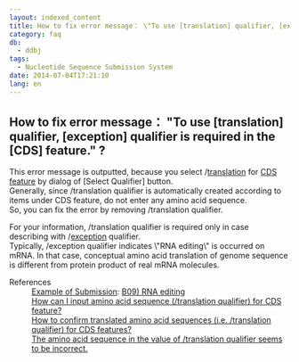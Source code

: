 ```yaml
---
layout: indexed_content
title: How to fix error message： \"To use [translation] qualifier, [exception] qualifier is required in the [CDS] feature.\" ?
category: faq
db:
  - ddbj
tags: 
  - Nucleotide Sequence Submission System
date: 2014-07-04T17:21:10
lang: en
---
```


## How to fix error message： \"To use [translation] qualifier, [exception] qualifier is required in the [CDS] feature.\" ?

<p>This error message is outputted, because you select /<a href=\"/ddbj/qualifiers-e.html#translation\">translation</a> for <a href=\"/ddbj/cds-e.html#translation\">CDS feature</a> by dialog of [Select Qualifier] button. <br>Generally, since /translation qualifier is automatically created according to items under CDS feature, do not enter any amino acid sequence. <br>So, you can fix the error by removing /translation qualifier. </p><p>For your information, /translation qualifier is required only in case describing with /<a href=\"/ddbj/qualifiers-e.html#exception\">exception</a> qualifier. <br>Typically, /exception qualifier indicates \"RNA editing\" is occurred on mRNA. In that case, conceptual amino acid translation of genome sequence is different from protein product of real mRNA molecules. </p><dl><dt>References</dt><dd><a href=\"/ddbj/example-e.html\">Example of Submission</a>: <a href=\"/ddbj/example-e.html#B09\">B09) RNA editing</a></dd><dd><a href=\"/faq/en/how-to-input-amino-acid-seq-e.html\">How can I input amino acid sequence (/translation qualifier) for CDS feature?</a></dd><dd><a href=\"/faq/en/how-to-confirm-translated-amino-acid-seq-e.html\">How to confirm translated amino acid sequences (i.e. /translation qualifier) for CDS features?</a></dd><dd><a href=\"/faq/en/translation-qualifier-seems-incorrect-e.html\">The amino acid sequence in the value of /translation qualifier seems to be incorrect.</a></dd></dl>
